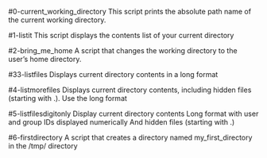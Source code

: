 #0-current_working_directory
This script prints the absolute path name of the current working directory.

#1-listit
This script displays the contents list of your current directory

#2-bring_me_home
A script that changes the working directory to the user’s home directory.

#33-listfiles
Displays current directory contents in a long format

#4-listmorefiles
Displays current directory contents, including hidden files (starting with .). Use the long format

#5-listfilesdigitonly
Display current directory contents
	Long format
	with user and group IDs displayed numerically
	And hidden files (starting with .)

#6-firstdirectory
A script that creates a directory named my_first_directory in the /tmp/ directory
